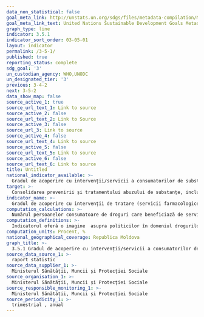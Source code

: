 ```yaml
---
data_non_statistical: false
goal_meta_link: http://unstats.un.org/sdgs/files/metadata-compilation/Metadata-Goal-3.pdf
goal_meta_link_text: United Nations Sustainable Development Goals Metadata (pdf 865kB)
graph_type: line
indicator: 3.5.1
indicator_sort_order: 03-05-01
layout: indicator
permalink: /3-5-1/
published: true
reporting_status: complete
sdg_goal: '3'
un_custodian_agency: WHO,UNODC
un_designated_tier: '3'
previous: 3-4-2
next: 3-5-2
data_show_map: false
source_active_1: true
source_url_text_1: Link to source
source_active_2: false
source_url_text_2: Link to Source
source_active_3: false
source_url_3: Link to source
source_active_4: false
source_url_text_4: Link to source
source_active_5: false
source_url_text_5: Link to source
source_active_6: false
source_url_text_6: Link to source
title: Untitled
national_indicator_available: >-
  Gradul de acoperire cu intervenții/servicii a consumatorilor de substanțe psihotropice
target: >-
  Consolidarea prevenirii și tratamentului abuzului de substanțe, inclusiv abuzul de droguri și substanțe narcotice și a consumului nociv de alcool
indicator_name: >-
  Gradul de acoperire cu intervenții de tratare (servicii farmacologice, psiho-sociale și de reabilitare, cât și servicii după acordarea de asistență) pentru tulburările cauzate de consumul de substanțe
computation_calculations: >-
  Numărul persoanelor consumatoare de droguri care beneficiază de servicii de bază în domeniul asistenței consumatorilor de droguri  raportat la numărul total de persoane consumatoare de droguri aflați în supraveghere medicală *100
computation_definitions: >-
  Indicatorul oferă o imagine  asupra politicilor în domeniul drogurilor ,  asigură servicii de bază în domeniul asistenței consumatorilor de droguri în regim ambulatoriu, staționar, Centru de Reabilitare, servicii de menținere a abstinenței cu metadonă, servicii de menținere a abstinenței cu buprenorfină, programe psihoterapeutice , programe de consiliere psihologică.
computation_units: Procent, %
national_geographical_coverage: Republica Moldova
graph_title: >-
  3.5.1 Gradul de acoperire cu intervenții/servicii a consumatorilor de substanțe psihotropice
source_data_source_1: >-
  raport statistic
source_data_supplier_1: >-
  Ministerul Sănătății, Muncii și Protecției Sociale
source_organisation_1: >-
  Ministerul Sănătății, Muncii și Protecției Sociale
source_responsible_monitoring_1: >-
  Ministerul Sănătății, Muncii și Protecției Sociale
source_periodicity_1: >-
  trimestrial , anual
---
```

